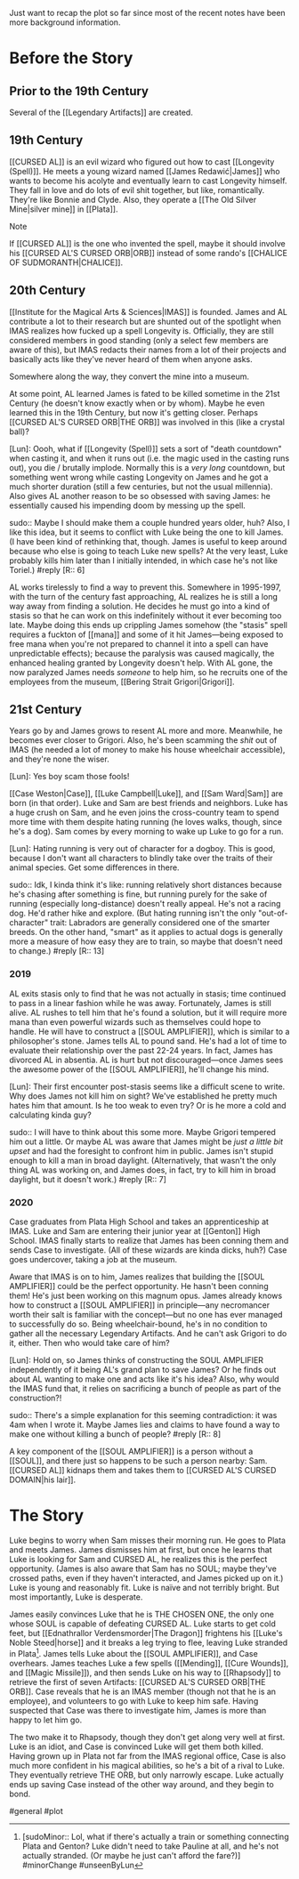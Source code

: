 Just want to recap the plot so far since most of the recent notes have been more background information.

# Before the Story
## Prior to the 19th Century
Several of the [[Legendary Artifacts]] are created.

## 19th Century
[[CURSED AL]] is an evil wizard who figured out how to cast [[Longevity (Spell)]]. He meets a young wizard named [[James Redawić|James]] who wants to become his acolyte and eventually learn to cast Longevity himself. They fall in love and do lots of evil shit together, but like, romantically. They're like Bonnie and Clyde. Also, they operate a [[The Old Silver Mine|silver mine]] in [[Plata]].

>[!note]
>If [[CURSED AL]] is the one who invented the spell, maybe it should involve his [[CURSED AL'S CURSED ORB|ORB]] instead of some rando's [[CHALICE OF SUDMORANTH|CHALICE]].

##  20th Century
[[Institute for the Magical Arts & Sciences|IMAS]] is founded. James and AL contribute a lot to their research but are shunted out of the spotlight when IMAS realizes how fucked up a spell Longevity is. Officially, they are still considered members in good standing (only a select few members are aware of this), but IMAS redacts their names from a lot of their projects and basically acts like they've never heard of them when anyone asks.

Somewhere along the way, they convert the mine into a museum.

At some point, AL learned James is fated to be killed sometime in the 21st Century (he doesn't know exactly when or by whom). Maybe he even learned this in the 19th Century, but now it's getting closer. Perhaps [[CURSED AL'S CURSED ORB|THE ORB]] was involved in this (like a crystal ball)?

[Lun]: Oooh, what if [[Longevity (Spell)]] sets a sort of "death countdown" when casting it, and when it runs out (i.e. the magic used in the casting runs out), you die / brutally implode. Normally this is a _very long_ countdown, but something went wrong while casting Longevity on James and he got a much shorter duration (still a few centuries, but not the usual millennia). Also gives AL another reason to be so obsessed with saving James: he essentially caused his impending doom by messing up the spell.

sudo:: Maybe I should make them a couple hundred years older, huh? Also, I like this idea, but it seems to conflict with Luke being the one to kill James. (I have been kind of rethinking that, though. James is useful to keep around because who else is going to teach Luke new spells? At the very least, Luke probably kills him later than I initially intended, in which case he's not like Toriel.)
#reply [R:: 6]

AL works tirelessly to find a way to prevent this. Somewhere in 1995-1997, with the turn of the century fast approaching, AL realizes he is still a long way away from finding a solution. He decides he must go into a kind of stasis so that he can work on this indefinitely without it ever becoming too late. Maybe doing this ends up crippling James somehow (the "stasis" spell requires a fuckton of [[mana]] and some of it hit James—being exposed to free mana when you're not prepared to channel it into a spell can have unpredictable effects); because the paralysis was caused magically, the enhanced healing granted by Longevity doesn't help. With AL gone, the now paralyzed James needs *someone* to help him, so he recruits one of the employees from the museum, [[Bering Strait Grigori|Grigori]].

## 21st Century
Years go by and James grows to resent AL more and more. Meanwhile, he becomes ever closer to Grigori. Also, he's been scamming the *shit* out of IMAS (he needed a lot of money to make his house wheelchair accessible), and they're none the wiser.

[Lun]: Yes boy scam those fools!

[[Case Weston|Case]], [[Luke Campbell|Luke]], and [[Sam Ward|Sam]] are born (in that order). Luke and Sam are best friends and neighbors. Luke has a huge crush on Sam, and he even joins the cross-country team to spend more time with them despite hating running (he loves walks, though, since he's a dog). Sam comes by every morning to wake up Luke to go for a run.

[Lun]: Hating running is very out of character for a dogboy. This is good, because I don't want all characters to blindly take over the traits of their animal species. Get some differences in there.

sudo:: Idk, I kinda think it's like: running relatively short distances because he's chasing after something is fine, but running purely for the sake of running (especially long-distance) doesn't really appeal. He's not a racing dog. He'd rather hike and explore. (But hating running isn't the only "out-of-character" trait: Labradors are generally considered one of the smarter breeds. On the other hand, "smart" as it applies to actual dogs is generally more a measure of how easy they are to train, so maybe that doesn't need to change.)
#reply [R:: 13]


### 2019
AL exits stasis only to find that he was not actually in stasis; time continued to pass in a linear fashion while he was away. Fortunately, James is still alive. AL rushes to tell him that he's found a solution, but it will require more mana than even powerful wizards such as themselves could hope to handle. He will have to construct a [[SOUL AMPLIFIER]], which is similar to a philosopher's stone. James tells AL to pound sand. He's had a lot of time to evaluate their relationship over the past 22-24 years. In fact, James has divorced AL in absentia. AL is hurt but not discouraged—once James sees the awesome power of the [[SOUL AMPLIFIER]], he'll change his mind.

[Lun]: Their first encounter post-stasis seems like a difficult scene to write. Why does James not kill him on sight? We've established he pretty much hates him that amount. Is he too weak to even try? Or is he more a cold and calculating kinda guy?

sudo:: I will have to think about this some more. Maybe Grigori tempered him out a little. Or maybe AL was aware that James might be *just a little bit upset* and had the foresight to confront him in public. James isn't stupid enough to kill a man in broad daylight. (Alternatively, that wasn't the only thing AL was working on, and James does, in fact, try to kill him in broad daylight, but it doesn't work.)
#reply [R:: 7]

### 2020
Case graduates from Plata High School and takes an apprenticeship at IMAS. Luke and Sam are entering their junior year at [[Genton]] High School. IMAS finally starts to realize that James has been conning them and sends Case to investigate. (All of these wizards are kinda dicks, huh?) Case goes undercover, taking a job at the museum.

Aware that IMAS is on to him, James realizes that building the [[SOUL AMPLIFIER]] could be the perfect opportunity. He hasn't been conning them! He's just been working on this magnum opus. James already knows how to construct a [[SOUL AMPLIFIER]] in principle—any necromancer worth their salt is familiar with the concept—but no one has ever managed to successfully do so. Being wheelchair-bound, he's in no condition to gather all the necessary Legendary Artifacts. And he can't ask Grigori to do it, either. Then who would take care of him?

[Lun]: Hold on, so James thinks of constructing the SOUL AMPLIFIER independently of it being AL's grand plan to save James? Or he finds out about AL wanting to make one and acts like it's his idea? Also, why would the IMAS fund that, it relies on sacrificing a bunch of people as part of the construction?!

sudo:: There's a simple explanation for this seeming contradiction: it was 4am when I wrote it. Maybe James lies and claims to have found a way to make one without killing a bunch of people?
#reply [R:: 8]

A key component of the [[SOUL AMPLIFIER]] is a person without a [[SOUL]], and there just so happens to be such a person nearby: Sam. [[CURSED AL]] kidnaps them and takes them to [[CURSED AL'S CURSED DOMAIN|his lair]].

# The Story
Luke begins to worry when Sam misses their morning run. He goes to Plata and meets James. James dismisses him at first, but once he learns that Luke is looking for Sam and CURSED AL, he realizes this is the perfect opportunity. (James is also aware that Sam has no SOUL; maybe they've crossed paths, even if they haven't interacted, and James picked up on it.) Luke is young and reasonably fit. Luke is naïve and not terribly bright. But most importantly, Luke is desperate.

James easily convinces Luke that he is THE CHOSEN ONE, the only one whose SOUL is capable of defeating CURSED AL. Luke starts to get cold feet, but [[Ednathrallor Verdensmorder|The Dragon]] frightens his [[Luke's Noble Steed|horse]] and it breaks a leg trying to flee, leaving Luke stranded in Plata[^stranded]. James tells Luke about the [[SOUL AMPLIFIER]], and Case overhears. James teaches Luke a few spells ([[Mending]], [[Cure Wounds]], and [[Magic Missile]]), and then sends Luke on his way to [[Rhapsody]] to retrieve the first of seven Artifacts: [[CURSED AL'S CURSED ORB|THE ORB]]. Case reveals that he is an IMAS member (though not that he is an employee), and volunteers to go with Luke to keep him safe. Having suspected that Case was there to investigate him, James is more than happy to let him go.

The two make it to Rhapsody, though they don't get along very well at first. Luke is an idiot, and Case is convinced Luke will get them both killed. Having grown up in Plata not far from the IMAS regional office, Case is also much more confident in his magical abilities, so he's a bit of a rival to Luke. They eventually retrieve THE ORB, but only narrowly escape. Luke actually ends up saving Case instead of the other way around, and they begin to bond.

[^stranded]: [sudoMinor:: Lol, what if there's actually a train or something connecting Plata and Genton? Luke didn't need to take Pauline at all, and he's not actually stranded. (Or maybe he just can't afford the fare?)]
#minorChange #unseenByLun 

#general  #plot 